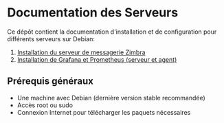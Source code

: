 # Documentation des Serveurs

Ce dépôt contient la documentation d'installation et de configuration pour différents serveurs sur Debian:

1. [Installation du serveur de messagerie Zimbra](./zimbra-installation.md)
2. [Installation de Grafana et Prometheus (serveur et agent)](./grafana-prometheus-installation.md)

## Prérequis généraux

- Une machine avec Debian (dernière version stable recommandée)
- Accès root ou sudo
- Connexion Internet pour télécharger les paquets nécessaires
